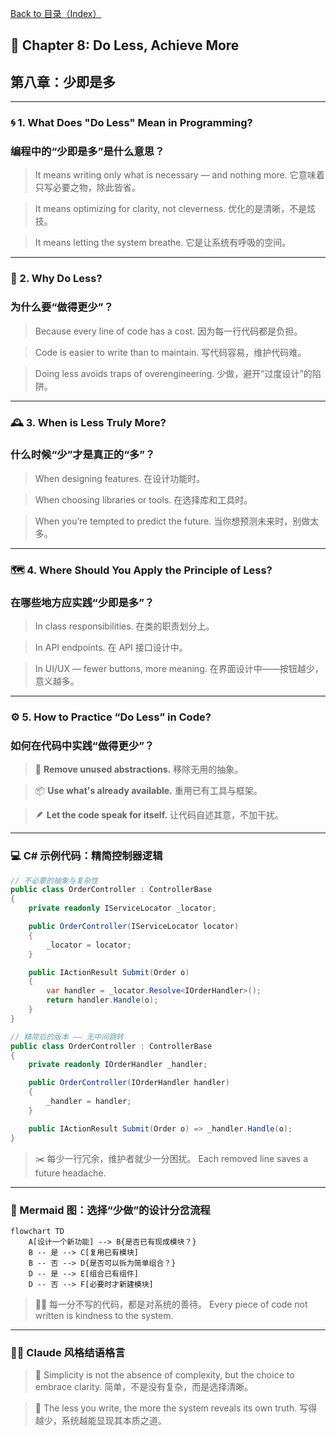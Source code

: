 [Back to 目录（Index）](https://github.com/uwspstar/The-Tao-of-Programming-Nature/blob/main/Index.md)

## 📘 Chapter 8: Do Less, Achieve More

## 第八章：少即是多

---

### 🌀 1. What Does "Do Less" Mean in Programming?

### 编程中的“少即是多”是什么意思？

> It means writing only what is necessary — and nothing more.
> 它意味着只写必要之物，除此皆省。

> It means optimizing for clarity, not cleverness.
> 优化的是清晰，不是炫技。

> It means letting the system breathe.
> 它是让系统有呼吸的空间。

---

### 🧠 2. Why Do Less?

### 为什么要“做得更少”？

> Because every line of code has a cost.
> 因为每一行代码都是负担。

> Code is easier to write than to maintain.
> 写代码容易，维护代码难。

> Doing less avoids traps of overengineering.
> 少做，避开“过度设计”的陷阱。

---

### 🕰️ 3. When is Less Truly More?

### 什么时候“少”才是真正的“多”？

> When designing features.
> 在设计功能时。

> When choosing libraries or tools.
> 在选择库和工具时。

> When you’re tempted to predict the future.
> 当你想预测未来时，别做太多。

---

### 🗺️ 4. Where Should You Apply the Principle of Less?

### 在哪些地方应实践“少即是多”？

> In class responsibilities.
> 在类的职责划分上。

> In API endpoints.
> 在 API 接口设计中。

> In UI/UX — fewer buttons, more meaning.
> 在界面设计中——按钮越少，意义越多。

---

### ⚙️ 5. How to Practice “Do Less” in Code?

### 如何在代码中实践“做得更少”？

> 🧹 **Remove unused abstractions.**
> 移除无用的抽象。

> 📦 **Use what's already available.**
> 重用已有工具与框架。

> 🪶 **Let the code speak for itself.**
> 让代码自述其意，不加干扰。

---

### 💻 C# 示例代码：精简控制器逻辑

```csharp
// 不必要的抽象与复杂性
public class OrderController : ControllerBase
{
    private readonly IServiceLocator _locator;

    public OrderController(IServiceLocator locator)
    {
        _locator = locator;
    }

    public IActionResult Submit(Order o)
    {
        var handler = _locator.Resolve<IOrderHandler>();
        return handler.Handle(o);
    }
}
```

```csharp
// 精简后的版本 —— 无中间跳转
public class OrderController : ControllerBase
{
    private readonly IOrderHandler _handler;

    public OrderController(IOrderHandler handler)
    {
        _handler = handler;
    }

    public IActionResult Submit(Order o) => _handler.Handle(o);
}
```

> ✂️ 每少一行冗余，维护者就少一分困扰。
> Each removed line saves a future headache.

---

### 🧩 Mermaid 图：选择“少做”的设计分岔流程

```mermaid
flowchart TD
    A[设计一个新功能] --> B{是否已有现成模块？}
    B -- 是 --> C[复用已有模块]
    B -- 否 --> D{是否可以拆为简单组合？}
    D -- 是 --> E[组合已有组件]
    D -- 否 --> F[必要时才新建模块]
```

> 🧘‍♂️ 每一分不写的代码，都是对系统的善待。
> Every piece of code not written is kindness to the system.

---

### 🧙‍♂️ Claude 风格结语格言

> 🌿 Simplicity is not the absence of complexity,
> but the choice to embrace clarity.
> 简单，不是没有复杂，而是选择清晰。

> 🧩 The less you write, the more the system reveals its own truth.
> 写得越少，系统越能显现其本质之道。
